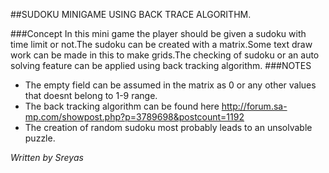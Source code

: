 ##SUDOKU MINIGAME USING BACK TRACE ALGORITHM.

###Concept 
In this mini game the player should be given a sudoku with time limit or not.The sudoku can be created with a matrix.Some text draw work
can be made in this to make grids.The checking of sudoku or an auto solving feature can be applied using back tracking algorithm.
###NOTES

* The empty field can be assumed in the matrix as 0 or any other values that doesnt belong to 1-9 range.
* The back tracking algorithm can be found here http://forum.sa-mp.com/showpost.php?p=3789698&postcount=1192
* The creation of random sudoku most probably leads to an unsolvable puzzle.

*Written by Sreyas*
